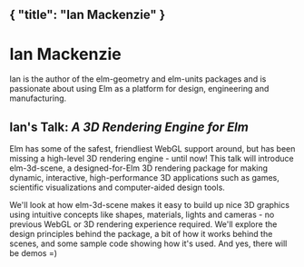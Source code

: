 {
    "title": "Ian Mackenzie"
}
---

# Ian Mackenzie

Ian is the author of the elm-geometry and elm-units packages and is passionate about using Elm as a platform for design, engineering and manufacturing.

## Ian's Talk: *A 3D Rendering Engine for Elm*

Elm has some of the safest, friendliest WebGL support around, but has been missing a high-level 3D rendering engine - until now! This talk will introduce elm-3d-scene, a designed-for-Elm 3D rendering package for making dynamic, interactive, high-performance 3D applications such as games, scientific visualizations and computer-aided design tools.

We'll look at how elm-3d-scene makes it easy to build up nice 3D graphics using intuitive concepts like shapes, materials, lights and cameras - no previous WebGL or 3D rendering experience required. We'll explore the design principles behind the package, a bit of how it works behind the scenes, and some sample code showing how it's used. And yes, there will be demos =)
